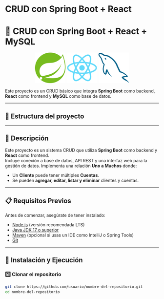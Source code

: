 <h1>CRUD con Spring Boot + React</h1>

# 🚀 CRUD con Spring Boot + React + MySQL

<p align="center">
  <img src="https://raw.githubusercontent.com/devicons/devicon/master/icons/spring/spring-original.svg" alt="Spring Boot" width="100" height="100"/> 
  <img src="https://raw.githubusercontent.com/devicons/devicon/master/icons/react/react-original.svg" alt="React" width="100" height="100"/> 
  <img src="https://raw.githubusercontent.com/devicons/devicon/master/icons/mysql/mysql-original.svg" alt="MySQL" width="100" height="100"/>
</p>

Este proyecto es un CRUD básico que integra **Spring Boot** como backend, **React** como frontend y **MySQL** como base de datos.

---

## 📂 Estructura del proyecto



---

## 📌 Descripción
Este proyecto es un sistema CRUD que utiliza **Spring Boot** como backend y **React** como frontend.  
Incluye conexión a base de datos, API REST y una interfaz web para la gestión de datos.
Implementa una relación **Uno a Muchos** donde:
- Un **Cliente** puede tener múltiples **Cuentas**.
- Se pueden **agregar, editar, listar y eliminar** clientes y cuentas.

---

## 📋 Requisitos Previos
Antes de comenzar, asegúrate de tener instalado:

- [Node.js](https://nodejs.org/) (versión recomendada LTS)
- [Java JDK 17 o superior](https://www.oracle.com/java/technologies/javase/jdk17-archive-downloads.html)
- [Maven](https://maven.apache.org/) (opcional si usas un IDE como IntelliJ o Spring Tools)
- [Git](https://git-scm.com/)

---

## 🚀 Instalación y Ejecución

### 1️⃣ Clonar el repositorio
```bash
git clone https://github.com/usuario/nombre-del-repositorio.git
cd nombre-del-repositorio
